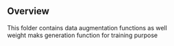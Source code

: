 ## Overview
This folder contains data augmentation functions as well  
weight maks generation function for training purpose
